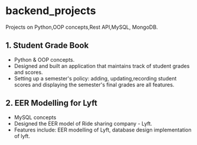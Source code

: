 # backend_projects
Projects on Python,OOP concepts,Rest API,MySQL, MongoDB.

## 1. Student Grade Book
- Python & OOP concepts.
- Designed and built an application that maintains track of student grades and scores.
- Setting up a semester's policy: adding, updating,recording student scores and displaying the semester's final grades are all features.

## 2. EER Modelling for Lyft
- MySQL concepts
- Designed the EER model of Ride sharing company - Lyft. 
- Features include: EER modelling of Lyft, database design implementation of lyft.
